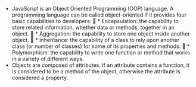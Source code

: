 * JavaScript is an Object Oriented Programming (OOP) language. A programming language can be called object-oriented if it provides four basic capabilities to developers:
􏰀  * Encapsulation: the capability to store related information, whether data or methods, together in an object.
􏰀  * Aggregation: the capability to store one object inside another object.
􏰀  * Inheritance: the capability of a class to rely upon another class (or
number of classes) for some of its properties and methods.
􏰀  * Polymorphism: the capability to write one function or method that works in a variety of different ways.
* Objects are composed of attributes. If an attribute contains a function, it is considered to be a method of the object, otherwise the attribute is considered a property.
